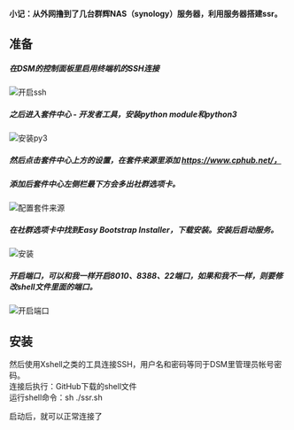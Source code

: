 #### 小记：从外网撸到了几台群辉NAS（synology）服务器，利用服务器搭建ssr。

## 准备
##### 在DSM的控制面板里启用终端机的SSH连接  
![开启ssh](https://github.com/Vic140/synology_build_ssr/blob/master/pic/1.png)      

  
  

##### 之后进入套件中心 - 开发者工具，安装python module和python3  
![安装py3](https://github.com/Vic140/synology_build_ssr/blob/master/pic/2.png)   
   
     
       
       
##### 然后点击套件中心上方的设置，在套件来源里添加 https://www.cphub.net/，  
##### 添加后套件中心左侧栏最下方会多出社群选项卡。  
![配置套件来源](https://github.com/Vic140/synology_build_ssr/blob/master/pic/4.png)    
  
    
      
      
##### 在社群选项卡中找到Easy Bootstrap Installer，下载安装。安装后启动服务。   
![安装](https://github.com/Vic140/synology_build_ssr/blob/master/pic/5.png)    
  
    
      
      
##### 开启端口，可以和我一样开启8010、8388、22端口，如果和我不一样，则要修改shell文件里面的端口。   
![开启端口](https://github.com/Vic140/synology_build_ssr/blob/master/pic/3.png)   
  
    
      
        
## 安装
然后使用Xshell之类的工具连接SSH，用户名和密码等同于DSM里管理员帐号密码。  
连接后执行：GitHub下载的shell文件  
运行shell命令：sh ./ssr.sh

启动后，就可以正常连接了

